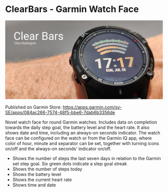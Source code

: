 # ClearBars - Garmin Watch Face

![ClearBars image hero](https://github.com/nicclas/ClearBars/blob/main/images/cbHero.jpg?raw=true)

Published on Garmin Store: https://apps.garmin.com/sv-SE/apps/084ac266-7574-48f5-bbe6-7dab6b3356de

Novel watch face for round Garmin watches. Includes data on completion towards the daily step goal, the battery level and the heart rate. It also shows date and time, including an always-on seconds indicator. The watch face can be configured on the watch or from the Garmin IQ app, where color of hour, minute and separator can be set, together with turning icons on/off and the always-on seconds' indicator on/off.

- Shows the number of steps the last seven days in relation to the Garmin set step goal. Six green dots indicate a step goal streak
- Shows the number of steps today
- Shows the battery level
- Shows the current heart rate
- Shows time and date
